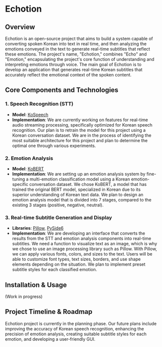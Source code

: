 # Echotion

## Overview
Echotion is an open-source project that aims to build a system capable of converting spoken Korean into text in real time, and then analyzing the emotions conveyed in the text to generate real-time subtitles that reflect these emotions. The project's name, "Echotion," combines "Echo" and "Emotion," encapsulating the project's core function of understanding and interpreting emotions through voice. The main goal of Echotion is to develop an application that generates real-time Korean subtitles that accurately reflect the emotional context of the spoken content.

## Core Components and Technologies
### 1. Speech Recognition (STT)
- **Model**: [KoSpeech](https://github.com/sooftware/KoSpeech)
- **Implementation**: We are currently working on features for real-time audio streaming processing, specifically optimized for Korean speech recognition. Our plan is to retrain the model for this project using a Korean conversation dataset. We are in the process of identifying the most suitable architecture for this project and plan to determine the optimal one through various experiments.

### 2. Emotion Analysis
- **Model**: [KoBERT](https://github.com/SKTBrain/KoBERT)
- **Implementation**: We are setting up an emotion analysis system by fine-tuning a multi-emotion classification model using a Korean emotion-specific conversation dataset. We chose KoBERT, a model that has trained the original BERT model, specialized in Korean due to its superior understanding of Korean text data. We plan to design an emotion analysis model that is divided into 7 stages, compared to the existing 3 stages (positive, negative, neutral).

### 3. Real-time Subtitle Generation and Display
- **Libraries**: [Pillow](https://pypi.org/project/Pillow/), [PySide6](https://pypi.org/project/PySide6/)
- **Implementation**: We are developing an interface that converts the results from the STT and emotion analysis components into real-time subtitles. We need a function to visualize text as an image, which is why we chose to use an image processing library such as Pillow. With Pillow, we can apply various fonts, colors, and sizes to the text. Users will be able to customize font types, text sizes, borders, and use shape elements depending on the situation. We plan to implement preset subtitle styles for each classified emotion.

## Installation & Usage
(Work in progress)

## Project Timeline & Roadmap
Echotion project is currently in the planning phase. Our future plans include improving the accuracy of Korean speech recognition, enhancing the precision of emotion analysis, creating suitable subtitle styles for each emotion, and developing a user-friendly GUI.
